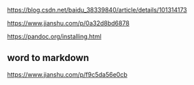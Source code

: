 https://blog.csdn.net/baidu_38339840/article/details/101314173

https://www.jianshu.com/p/0a32d8bd6878

https://pandoc.org/installing.html

## word to markdown
https://www.jianshu.com/p/f9c5da56e0cb